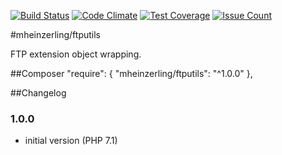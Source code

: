 [![Build Status](https://travis-ci.org/mheinzerling/php-ftputils.svg?branch=master)](https://travis-ci.org/mheinzerling/php-ftputils) [![Code Climate](https://codeclimate.com/github/mheinzerling/php-ftputils/badges/gpa.svg)](https://codeclimate.com/github/mheinzerling/php-ftputils) [![Test Coverage](https://codeclimate.com/github/mheinzerling/php-ftputils/badges/coverage.svg)](https://codeclimate.com/github/mheinzerling/php-ftputils/coverage) [![Issue Count](https://codeclimate.com/github/mheinzerling/php-ftputils/badges/issue_count.svg)](https://codeclimate.com/github/mheinzerling/php-ftputils) 

#mheinzerling/ftputils

FTP extension object wrapping. 

##Composer
    "require": {
        "mheinzerling/ftputils": "^1.0.0"
    },
    
##Changelog

### 1.0.0
* initial version (PHP 7.1)